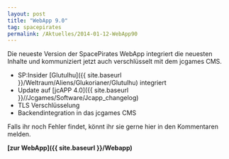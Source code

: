 ```yaml
---
layout: post
title: "WebApp 9.0"
tag: spacepirates
permalink: /Aktuelles/2014-01-12-WebApp90
---
```




Die neueste Version der SpacePirates WebApp integriert die neuesten Inhalte und kommuniziert jetzt auch verschlüsselt mit dem jcgames CMS.

- SP:Insider [Glutulhu]({{ site.baseurl }}/Weltraum/Aliens/Glukorianer/Glutulhu) integriert
- Update auf [jcAPP 4.0]({{ site.baseurl }}//Jcgames/Software/Jcapp_changelog)
- TLS Verschlüsselung
- Backendintegration in das jcgames CMS

Falls ihr noch Fehler findet, könnt ihr sie gerne hier in den Kommentaren melden.

**[zur WebApp]({{ site.baseurl }}/Webapp)**


